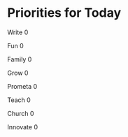 # Priorities for Today

Write 0

Fun 0

Family 0

Grow 0

Prometa 0

Teach 0

Church 0

Innovate 0



